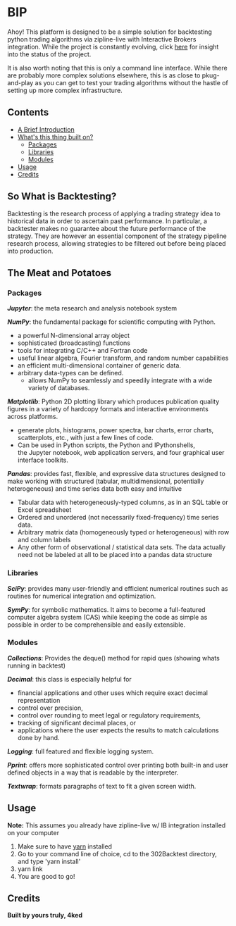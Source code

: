 # BIP

Ahoy! This platform is designed to be a simple solution for backtesting python trading algorithms via zipline-live with Interactive Brokers integration. While the project is constantly evolving, click [here](https://github.com/orgs/three-02/projects/1) for insight into the status of the project.

It is also worth noting that this is only a command line interface. While there are probably more complex solutions elsewhere, this is as close to pkug-and-play as you can get to test your trading algorithms without the hastle of setting up more complex infrastructure.

## Contents

- [A Brief Introduction](#so-what-is-backtesting)
- [What's this thing built on?](#the-meat-and-potatoes)
    - [Packages](#packages)
    - [Libraries](#libraries)
    - [Modules](#modules)
- [Usage](#usage)
- [Credits](#credits)


## So What is Backtesting?

Backtesting is the research process of applying a trading strategy idea to historical data in order to ascertain past performance. In particular, a backtester makes no guarantee about the future performance of the strategy. They are however an essential component of the strategy pipeline research process, allowing strategies to be filtered out before being placed into production.

## The Meat and Potatoes

### **Packages**

**_Jupyter_**: the meta research and analysis notebook system

**_NumPy_**: the fundamental package for scientific computing with Python. 

- a powerful N-dimensional array object
- sophisticated (broadcasting) functions
- tools for integrating C/C++ and Fortran code
- useful linear algebra, Fourier transform, and random number capabilities
- an efficient multi-dimensional container of generic data. 
- arbitrary data-types can be defined. 
    - allows NumPy to seamlessly and speedily integrate with a wide variety of databases.

**_Matplotlib_**: Python 2D plotting library which produces publication quality figures in a variety of hardcopy formats and interactive environments across platforms.

- generate plots, histograms, power spectra, bar charts, error charts, scatterplots, etc., with just a few lines of code.
- Can be used in Python scripts, the Python and IPythonshells, the Jupyter notebook, web application servers, and four graphical user interface toolkits.

**_Pandas_**: provides fast, flexible, and expressive data structures designed to make working with structured (tabular, multidimensional, potentially heterogeneous) and time series data both easy and intuitive

- Tabular data with heterogeneously-typed columns, as in an SQL table or Excel spreadsheet
- Ordered and unordered (not necessarily fixed-frequency) time series data.
- Arbitrary matrix data (homogeneously typed or heterogeneous) with row and column labels
- Any other form of observational / statistical data sets. The data actually need not be labeled at all to be placed into a pandas data structure

### **Libraries**

**_SciPy_**: provides many user-friendly and efficient numerical routines such as routines for numerical integration and optimization.

**_SymPy_**: for symbolic mathematics. It aims to become a full-featured computer algebra system (CAS) while keeping the code as simple as possible in order to be comprehensible and easily extensible.

### **Modules**

**_Collections_**: Provides the deque() method for rapid ques (showing whats running in backtest)

**_Decimal_**: this class is especially helpful for

- financial applications and other uses which require exact decimal representation
- control over precision,
- control over rounding to meet legal or regulatory requirements,
- tracking of significant decimal places, or
- applications where the user expects the results to match calculations done by hand.

**_Logging_**: full featured and flexible logging system.

**_Pprint_**: offers more sophisticated control over printing both built-in and user defined objects in a way that is readable by the interpreter.

**_Textwrap_**: formats paragraphs of text to fit a given screen width.

## Usage

**Note:** This assumes you already have zipline-live w/ IB integration installed on your computer

1. Make sure to have [yarn](https://yarnpkg.com/lang/en/docs/install/#mac-stable) installed
2. Go to your command line of choice, cd to the 302Backtest directory, and type 'yarn install'
3. yarn link
4. You are good to go!

## Credits

**Built by yours truly, 4ked**
